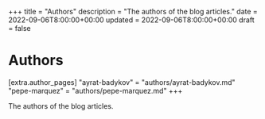 +++
title = "Authors"
description = "The authors of the blog articles."
date = 2022-09-06T8:00:00+00:00
updated = 2022-09-06T8:00:00+00:00
draft = false

# Authors

[extra.author_pages]
"ayrat-badykov" = "authors/ayrat-badykov.md"
"pepe-marquez" = "authors/pepe-marquez.md"
+++

The authors of the blog articles.
